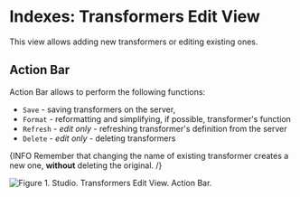 # Indexes: Transformers Edit View

This view allows adding new transformers or editing existing ones.

## Action Bar

Action Bar allows to perform the following functions:

- `Save` - saving transformers on the server,
- `Format` - reformatting and simplifying, if possible, transformer's function
- `Refresh` - _edit only_ - refreshing transformer's definition from the server
- `Delete` - _edit only_ - deleting transformers

{INFO Remember that changing the name of existing transformer creates a new one, **without** deleting the original. /}

![Figure 1. Studio. Transformers Edit View. Action Bar.](images/transformers_edit_view-action_bar-1.png)
